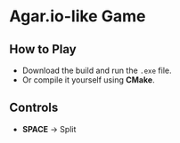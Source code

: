 # Agar.io-like Game

## How to Play
- Download the build and run the `.exe` file.  
- Or compile it yourself using **CMake**.  

## Controls
- **SPACE** → Split  
